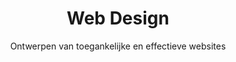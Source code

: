 ---
layout: tags.njk
title: Web Design
subtitle: Ontwerpen van toegankelijke en effectieve websites
headerImage: /images/showcases.jpg
tag: "Web Design"
permalink: /tags/web-design/
---